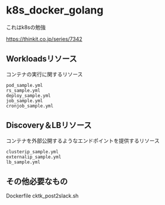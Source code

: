 # k8s_docker_golang
これはk8sの勉強

https://thinkit.co.jp/series/7342

## Workloadsリソース
コンテナの実行に関するリソース
```
pod_sample.yml 
rs_sample.yml
deploy_sample.yml
job_sample.yml
cronjob_sample.yml
```

## Discovery＆LBリソース
コンテナを外部公開するようなエンドポイントを提供するリソース

```
clusterip_sample.yml
externalip_sample.yml
lb_sample.yml
```

## その他必要なもの
Dockerfile
cktk_post2slack.sh




